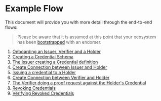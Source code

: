 # Example Flow

This document will provide you with more detail through the end-to-end flows:

>Please be aware that it is assumed at this point that your ecosystem has been [bootstrapped](./Bootstrap%20Trust%20Ecosystem.md) with an endorser.

1. [Onboarding an Issuer, Verifier and a Holder](./examples/1.%20Onboarding.md)
2. [Creating a Credential Schema](./examples/2.%20Create%20Schema.md)
3. [The Issuer creating a Credential definition](./examples/3.%20Create%20Credential%20Definition.md)
4. [Create Connection between Issuer and Holder](./examples/4.%20Create%20Connection%20with%20Issuer.md)
5. [Issuing a credential to a Holder](./examples/5.%20Issue%20Credential.md)
6. [Create Connection between Verifier and Holder](./examples/6.%20Create%20Connection%20with%20Verifier.md)
7. [The Verifier doing a proof request against the Holder's Credential](./examples/7.%20Verify%20Credential.md)
8. [Revoking Credentials](./examples/8.%20Revoking%20Credentials.md)
9. [Verifying Revoked Credentials](./examples/9.%20Verify%20Revoked%20Credentials.md)
